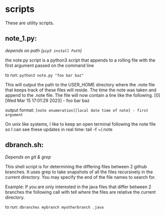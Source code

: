 # scripts
These are utility scripts.  

note_1.py:
---------------------
_depends on path (`pip3 install Path`)_

the note.py script is a python3 script that appends to a rolling file with the first argument passed on the command line

to run:
`python3 note.py "foo bar baz"`

This will output the path to the USER_HOME directory where the .note file that keeps track of these files will reside.
The time the note was taken and append to the .note file.
The file will now contain a line like the following.
[0][Wed Mar 15 17:01:29 2023] - foo bar baz

output format:
`[note enumeration][local date time of note] - first argument`

On unix like systems, I like to keep an open terminal following the note file so I can see these updates in real time:
tail -f ~/.note

dbranch.sh:
------------------------
_Depends on git & grep_

This shell script is for determining the differing files between 2 github branches.  It uses grep to take snapshots of all the files recursively in the current directory. You may specify the end of the file names to search for.

Example:  If you are only interested in the java files that differ between 2 branches the following call with tell where the files are relative the current directory.

to run:
`dbranches mybranch myotherbranch .java`
